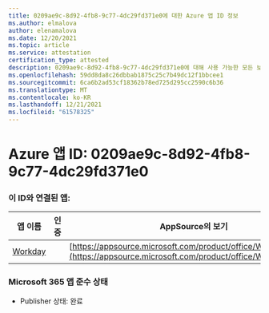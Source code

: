 ```yaml
---
title: 0209ae9c-8d92-4fb8-9c77-4dc29fd371e0에 대한 Azure 앱 ID 정보
ms.author: elmalova
author: elenamalova
ms.date: 12/20/2021
ms.topic: article
ms.service: attestation
certification_type: attested
description: 0209ae9c-8d92-4fb8-9c77-4dc29fd371e0에 대해 사용 가능한 모든 보안 및 규정 준수 정보입니다.
ms.openlocfilehash: 59dd8da8c26dbbab1875c25c7b49dc12f1bbcee1
ms.sourcegitcommit: 6ca6b2ad53cf18362b78ed725d295cc2590c6b36
ms.translationtype: MT
ms.contentlocale: ko-KR
ms.lasthandoff: 12/21/2021
ms.locfileid: "61578325"
---
```

# <a name="azure-app-id-0209ae9c-8d92-4fb8-9c77-4dc29fd371e0"></a>Azure 앱 ID: 0209ae9c-8d92-4fb8-9c77-4dc29fd371e0


### <a name="apps-associated-with-this-id"></a>이 ID와 연결된 앱:
| **앱 이름** | **인증** | **AppSource의 보기** |
|--------------|---------------|-----------------------|
| [Workday](https://docs.microsoft.com/microsoft-365-app-certification/forward/WA200001555) |  | [https://appsource.microsoft.com/product/office/WA200001555](https://appsource.microsoft.com/product/office/WA200001555) |

### <a name="microsoft-365-app-compliance-status"></a>Microsoft 365 앱 준수 상태
- Publisher 상태: 완료
